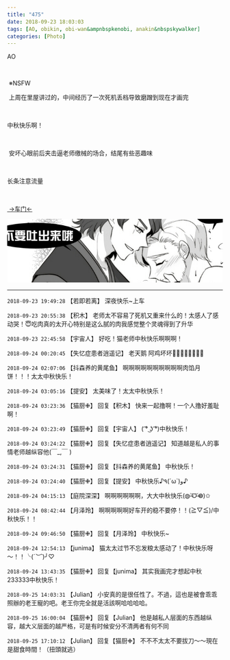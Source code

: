 ```yaml
---
title: "475"
date: 2018-09-23 18:03:03
tags: [AO, obikin, obi-wan&ampnbspkenobi, anakin&nbspskywalker]
categories: [Photo]
---
```


<p>AO</p> 
<p>&nbsp;<br /></p> 
<p>&nbsp;※NSFW</p> 
<p>&nbsp;上周在里屋讲过的，中间经历了一次死机丢档导致磨蹭到现在才画完</p> 
<p>&nbsp;<br /></p> 
<p>中秋快乐啊！</p> 
<p>&nbsp;<br /></p> 
<p>&nbsp;安坏心眼前后夹击逼老师缴械的场合，结尾有些恶趣味</p> 
<p>&nbsp;<br /></p> 
<p>长条注意流量</p> 
<p>&nbsp;<br /></p> 
<p><a rel="nofollow" href="https://images-wixmp-ed30a86b8c4ca887773594c2.wixmp.com/intermediary/f/d97cf4c4-1f95-4c79-9e66-10b31d5fac97/dcyorda-779d6851-0ea9-43a1-913c-c0aaf8dc8eba.jpg" target="_blank"  >&nbsp;→车门←</a></p>

![](https://raw.githubusercontent.com/alicewish/meowchain247/master/img_cVZNdzJtQk9JV2RaQmdia3NxTDhlbEpsajVsVjhGaG43RlVmZGp1UUZXRVFNdVh1aWhwVjNnPT0.png)

---

`2018-09-23 19:49:28` 【若即若离】 深夜快乐~上车

`2018-09-23 20:55:38` 【积木】 老师太不容易了死机又重来什么的！太感人了感动哭！😇吃肉真的太开心特别是这么腻的肉我感觉整个灵魂得到了升华

`2018-09-23 22:45:58` 【宇宙人】 好吃！猫老师中秋快乐啊啊啊！

`2018-09-24 00:20:45` 【失忆症患者逍遥记】 老天鹅 阿鸡坏坏👏🏻👏🏻👏🏻👏🏻

`2018-09-24 02:07:06` 【抖森养的黄尾鱼】 啊啊啊啊啊啊啊啊啊啊肉馅月饼！！！太太中秋快乐！

`2018-09-24 03:05:16` 【提安】 太美味了！太太中秋快乐！

`2018-09-24 03:23:36` 【猫厨✙】 回复【积木】 快来一起撸啊！一个人撸好羞耻啊！

`2018-09-24 03:23:49` 【猫厨✙】 回复【宇宙人】 ( ͡° ͜ʖ ͡°)中秋快乐！

`2018-09-24 03:24:22` 【猫厨✙】 回复【失忆症患者逍遥记】 知道越是私人的事情老师越纵容他(￣\_,￣ )

`2018-09-24 03:24:31` 【猫厨✙】 回复【抖森养的黄尾鱼】 中秋快乐！

`2018-09-24 03:24:40` 【猫厨✙】 回复【提安】 中秋快乐♪٩(´ω`)و♪

`2018-09-24 04:15:13` 【庭院深深】 啊啊啊啊啊啊，大大中秋快乐(◍˃̶ᗜ˂̶◍)✩

`2018-09-24 08:42:44` 【月泽玲】 啊啊啊啊啊好车开的稳不要停！！\(≧▽≦)/中秋快乐！！

`2018-09-24 09:46:50` 【猫厨✙】 回复【月泽玲】 中秋快乐~

`2018-09-24 12:54:13` 【junima】 猫太太过节不忘发粮太感动了！中秋快乐呀～！！╰(*´︶`*)╯♡

`2018-09-24 13:43:35` 【猫厨✙】 回复【junima】 其实我画完才想起中秋233333中秋快乐！

`2018-09-25 14:03:31` 【Julian】 小安真的是很任性了。不過，這也是被會乖乖照辦的老王寵的吧。老王你完全就是活該啊哈哈哈哈。

`2018-09-25 16:00:04` 【猫厨✙】 回复【Julian】 他是越私人层面的东西越纵容，越大义层面的越严格，可是有时候安分不清两者有何不同

`2018-09-25 17:10:12` 【Julian】 回复【猫厨✙】 不不不太太不要拔刀～～現在是甜食時間！（扭頭就逃）
